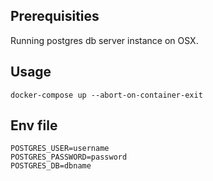 ## Prerequisities

Running postgres db server instance on OSX.

## Usage

`docker-compose up --abort-on-container-exit`

## Env file

```
POSTGRES_USER=username
POSTGRES_PASSWORD=password
POSTGRES_DB=dbname
```
